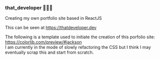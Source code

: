 ### that_developer 👨🏾‍💻
Creating my own portfolio site based in ReactJS

This can be seen at https://thatdeveloper.dev

The following is a template used to initiate the creation of this porfolio site: https://colorlib.com/preview/#jackson<br />
I am currently in the mode of slowly refactoring the CSS but I think I may eventually scrap this and start from scratch.
